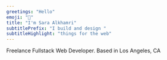 ```yaml
---
greetings: "Hello"
emoji: "👋"
title: "I'm Sara Alkhamri"
subtitlePrefix: "I build and design "
subtitleHighlight: "things for the web"
---
```


Freelance Fullstack Web Developer. Based in Los Angeles, CA